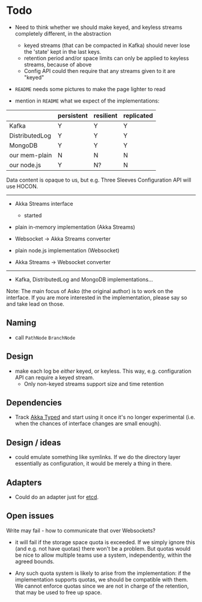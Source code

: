 # Todo

- Need to think whether we should make keyed, and keyless streams completely different, in the abstraction
  - keyed streams (that can be compacted in Kafka) should never lose the 'state' kept in the last keys.
  - retention period and/or space limits can only be applied to keyless streams, because of above
  - Config API could then require that any streams given to it are "keyed"
 
- `README` needs some pictures to make the page lighter to read
 
- mention in `README` what we expect of the implementations:

||persistent|resilient|replicated| 
|---|---|---|---|
|Kafka|Y|Y|Y|
|DistributedLog|Y|Y|Y|
|MongoDB|Y|Y|Y|
|our mem-plain|N|N|N|
|our node.js|Y|N?|N|

Data content is opaque to us, but e.g. Three Sleeves Configuration API will use HOCON.


---
 
- Akka Streams interface
  - started

- plain in-memory implementation (Akka Streams)

- Websocket -> Akka Streams converter

- plain node.js implementation (Websocket)

- Akka Streams -> Websocket converter

---

- Kafka, DistributedLog and MongoDB implementations...

Note: The main focus of Asko (the original author) is to work on the interface. If you are more interested in the implementation, please say so and take lead on those.

## Naming

- call `PathNode` `BranchNode` 

## Design

- make each log be *either* keyed, or keyless. This way, e.g. configuration API can require a keyed stream.
  - Only non-keyed streams support size and time retention
 

## Dependencies

- Track [Akka Typed](http://doc.akka.io/docs/akka/current/scala/typed.html#typed-scala) and start using it once it's no longer experimental (i.e. when the chances of interface changes are small enough).


## Design / ideas

- could emulate something like symlinks. If we do the directory layer essentially as configuration, it would be merely a thing in there.


## Adapters

- Could do an adapter just for [etcd](https://coreos.com/etcd/).


## Open issues

Write may fail - how to communicate that over Websockets?

- it will fail if the storage space quota is exceeded. If we simply ignore this (and e.g. not have quotas) there won't be a problem. But quotas would be nice to allow multiple teams use a system, independently, within the agreed bounds.

- Any such quota system is likely to arise from the implementation: if the implementation supports quotas, we should be compatible with them. We cannot enforce quotas since we are not in charge of the retention, that may be used to free up space.
